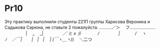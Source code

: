 # Pr10
Эту практику выполнили студенты 221П группы Харисова Вероника и Садыкова Сарюна, не ставьте 2 пожалуйста.
..........／＞　 フ.....................
　　　　　| 　_　 _|
　 　　　／`ミ _x 彡
　　 　 /　　　 　 |
　　　 /　 ヽ　　 ﾉ
　／￣|　　 |　|　|
　| (￣ヽ＿_ヽ_)_)
　＼二つ
